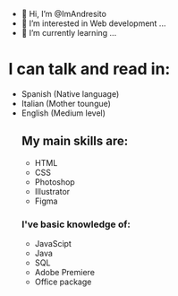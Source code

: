 - 👋 Hi, I’m @ImAndresito
- 👀 I’m interested in Web development ...
- 🌱 I’m currently learning ...

<h1>I can talk and read in:</h1>
<ul>
 <li>
   Spanish (Native language)
 </li>
   <li>
   Italian (Mother toungue)
 </li>
   <li>
   English (Medium level)
 </li>


<h2>My main skills are:</h2>
<ul>
 <li>
   HTML
 </li>
   <li>
   CSS
 </li>
   <li>
   Photoshop
 </li>
   <li>
   Illustrator
 </li>
     <li>
   Figma
 </li>
</ul>

<h3>I've basic knowledge of:</h3>
<ul>
 <li>
   JavaScipt 
 </li>
   <li>
   Java
 </li>
   <li>
   SQL
 </li>
   <li>
   Adobe Premiere
 </li>
     <li>
   Office package 
 </li>
</ul>
